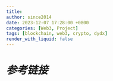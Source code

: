 ```yaml
---
title: 
author: since2014
date: 2023-12-07 17:28:00 +0800
categories: [Web3, Project]
tags: [blockchain, web3, crypto, dydx]
render_with_liquid: false
---
```


# *参考链接*

